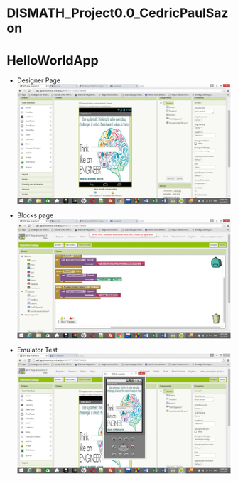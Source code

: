 # DISMATH_Project0.0_CedricPaulSazon
# HelloWorldApp

- Designer Page
![Screenshot](apppic1.jpg)


- Blocks page
![Screenshot](apppic2.jpg)


- Emulator Test
![Screenshot](apppic3.jpg)
